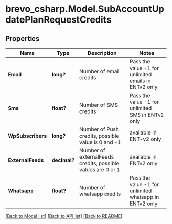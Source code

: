 # brevo_csharp.Model.SubAccountUpdatePlanRequestCredits
## Properties

Name | Type | Description | Notes
------------ | ------------- | ------------- | -------------
**Email** | **long?** | Number of email credits | Pass the value -1 for unlimited emails in ENTv2 only | [optional] 
**Sms** | **float?** | Number of SMS credits | Pass the value -1 for unlimited SMS in ENTv2 only | [optional] 
**WpSubscribers** | **long?** | Number of Push credits, possible value is 0 and -1 | available in ENT-v2 only | [optional] 
**ExternalFeeds** | **decimal?** | Number of externalFeeds credits, possible values are 0 or 1 |available in ENTv2 only | [optional] 
**Whatsapp** | **float?** | Number of whatsapp credits | Pass the value -1 for unlimited whatsapp in ENTv2 only | [optional] 

[[Back to Model list]](../README.md#documentation-for-models) [[Back to API list]](../README.md#documentation-for-api-endpoints) [[Back to README]](../README.md)

